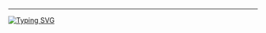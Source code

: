------

<a href="https://git.io/typing-svg"><img src="https://readme-typing-svg.demolab.com?font=Black+Ops+One&size=50&pause=1000&color=1BAFBAFF&center=true&width=810&height=100&lines=+PRINCE-XMD-;IS+THE+UPDATE+VERSION;FROM-TANZANIA;BEST+MULTI+DEVICE+BOT;CREATED+BY+PRINCE+432" alt="Typing SVG" /></a>
  </p>
